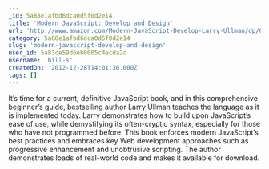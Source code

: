 ```yaml
---
_id: 5a88e1afbd6dca0d5f0d2e14
title: 'Modern JavaScript: Develop and Design'
url: 'http://www.amazon.com/Modern-JavaScript-Develop-Larry-Ullman/dp/0321812522/'
category: 5a88e1afbd6dca0d5f0d2e14
slug: 'modern-javascript-develop-and-design'
user_id: 5a83ce59d6eb0005c4ecda2c
username: 'bill-s'
createdOn: '2012-12-28T14:01:36.000Z'
tags: []
---
```


It’s time for a current, definitive JavaScript book, and in this comprehensive beginner’s guide, bestselling author Larry Ullman teaches the language as it is implemented today. Larry demonstrates how to build upon JavaScript’s ease of use, while demystifying its often-cryptic syntax, especially for those who have not programmed before. This book enforces modern JavaScript’s best practices and embraces key Web development approaches such as progressive enhancement and unobtrusive scripting. The author demonstrates loads of real-world code and makes it available for download.
